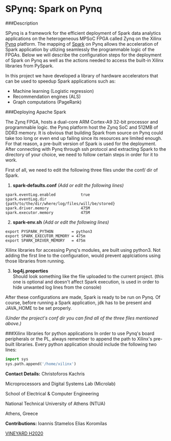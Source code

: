 # SPynq: Spark on Pynq

###Description

SPynq is a framework for the efficient deployment of Spark data analytics applications on the heterogeneous MPSoC FPGA called Zynq on the Xilinx [Pynq](http://www.pynq.io/) platform. The mapping of [Spark](http://spark.apache.org/) on Pynq allows the acceleration of Spark application by utlizing seamlessly the programmable logic of the FPGAs. Below we will describe the configuration steps for the deployment of Spark on Pynq as well as the actions needed to access the built-in Xilinx libraries from PySpark.

In this project we have developed a library of hardware accelerators that can be used to speedup Spark applications such as:
- Machine learning (Logistic regression)
- Recommendation engines (ALS)
- Graph computations (PageRank)

###Deploying Apache Spark

The Zynq FPGA, hosts a dual-core ARM Cortex-A9 32-bit processor and programmable logic. the Pynq platform host the Zynq SoC and 512MB of DDR3 memory. It is obvious that building Spark from source on Pynq could take too long or even end up failing since its resources are limited enough. For that reason, a pre-built version of Spark is used for the deployment. After connecting with Pynq through ssh protocol and extracting Spark to the directory of your choice, we need to follow certain steps in order for it to work.

First of all, we need to edit the following three files under the conf/ dir of Spark. 

1. **spark-defaults.conf**  _(Add or edit the following lines)_

  ```shell
  spark.eventLog.enabled           true  
  spark.eventLog.dir               {path/to/the/dir/where/log/files/will/be/stored}  
  spark.driver.memory              475M  
  spark.executor.memory            475M 
  ```
  
2. **spark-env.sh**  _(Add or edit the following lines)_  

  ```shell
  export PYSPARK_PYTHON        = python3  
  export SPARK_EXECUTOR_MEMORY = 475m  
  export SPARK_DRIVER_MEMORY   = 475m
  ```
  
  Xilinx libraries for accessing Pynq's modules, are built using python3. Not adding the first line to the configuration, would prevent applciations using those libraries from running.

3. **log4j.properties**  
Should look something like the file uploaded to the current project. (this one is optional and doesn't affect Spark execution, is used in order to hide unwanted log lines from the console)

After these configurations are made, Spark is ready to be run on Pynq. Of course, before running a Spark application, jdk has to be present and JAVA_HOME to be set properly.

 _(Under the project's conf dir you can find all of the three files mentioned above.)_
 
###Xilinx libraries for python applications
In order to use Pynq's board peripherals or the PL, always remember to append the path to Xilinx's pre-built libraries. Every python application should include the following two lines:
  ```python
  import sys
  sys.path.append('/home/xilinx')
  ```

**Contact Details:**
Christoforos Kachris

Microprocessors and Digital Systems Lab (Microlab)

School of Electrical & Computer Engineering 

National Technical University of Athens (NTUA)

Athens, Greece

**Contributions:**
Ioannis Stamelos
Elias Koromilas


[VINEYARD H2020](http://vineyard-h2020.eu)

